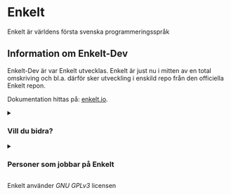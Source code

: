 # Enkelt

Enkelt är världens första svenska programmeringsspråk

## Information om Enkelt-Dev
Enkelt-Dev är var Enkelt utvecklas.
Enkelt är just nu i mitten av en total omskriving och bl.a. därför sker utveckling i enskild repo från den officiella Enkelt repon.

Dokumentation hittas på: [enkelt.io](https://enkelt.io).

<details>
<summary><h3>Vill du bidra?</h3></summary>
<br>
Om du vill bidra till Enkelt är detta rätt plats att vara på! Om du vill lämna pull-request ber jag dig följa dessa riktlinjer/regler

* Använd Tabs.
* Kör unittests (projektet använder Circle-CI men försök ändå att köra test själv).
* Använd Python3.
* Gör alltid en ny branch med ett beskrivande men kort namn.
* Uppdatera gärna denna fil med viktig information om det behövs.
* Använd ' inte " i koden.
* I koden används engelska för kommentarer, variabelnamn, osv... allt annat sker på svenska inklusive commit meddelanden.
</details>

<details>
<summary><h3>Personer som jobbar på Enkelt</h3></summary>


(lägg till ditt namn om du jobbar på enkelt)

#### Edvard Busck-Nielsen

#### Morgan Williams
</details>




Enkelt använder _GNU GPLv3_ licensen
